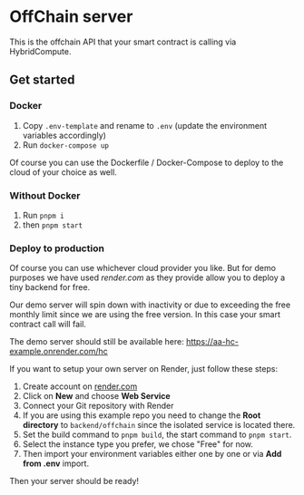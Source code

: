 # OffChain server
This is the offchain API that your smart contract is calling via HybridCompute. 

## Get started
### Docker
1. Copy `.env-template` and rename to `.env` (update the environment variables accordingly)
2. Run `docker-compose up`

Of course you can use the Dockerfile / Docker-Compose to deploy to the cloud of your choice as well.

### Without Docker
1. Run `pnpm i`
2. then `pnpm start`

### Deploy to production
Of course you can use whichever cloud provider you like. But for demo purposes we have used *render.com* as they provide allow you to deploy a tiny backend for free.

Our demo server will spin down with inactivity or due to exceeding the free monthly limit since we are using the free version. In this case your smart contract call will fail. 

The demo server should still be available here: https://aa-hc-example.onrender.com/hc

If you want to setup your own server on Render, just follow these steps: 
1. Create account on [render.com](https://render.com)
2. Click on **New** and choose **Web Service**
3. Connect your Git repository with Render
4. If you are using this example repo you need to change the **Root directory** to `backend/offchain` since the isolated service is located there.
5. Set the build command to `pnpm build`, the start command to `pnpm start`.
6. Select the instance type you prefer, we chose "Free" for now.
7. Then import your environment variables either one by one or via **Add from .env** import.

Then your server should be ready! 